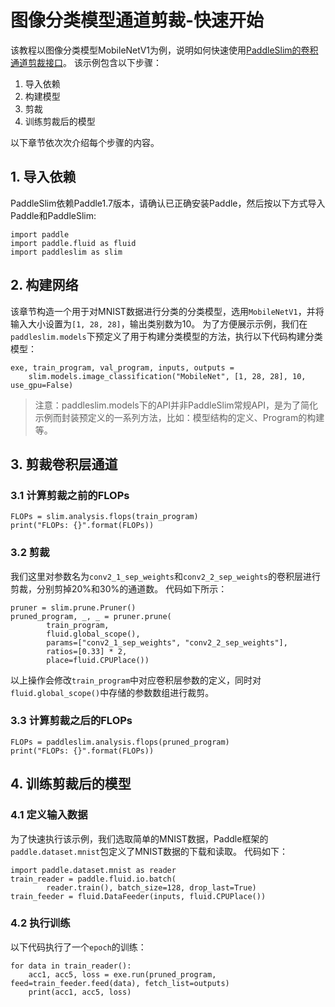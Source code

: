 #  图像分类模型通道剪裁-快速开始

该教程以图像分类模型MobileNetV1为例，说明如何快速使用[PaddleSlim的卷积通道剪裁接口]()。
该示例包含以下步骤：

1. 导入依赖
2. 构建模型
3. 剪裁
4. 训练剪裁后的模型

以下章节依次次介绍每个步骤的内容。

## 1. 导入依赖

PaddleSlim依赖Paddle1.7版本，请确认已正确安装Paddle，然后按以下方式导入Paddle和PaddleSlim:

```
import paddle
import paddle.fluid as fluid
import paddleslim as slim
```

## 2. 构建网络

该章节构造一个用于对MNIST数据进行分类的分类模型，选用`MobileNetV1`，并将输入大小设置为`[1, 28, 28]`，输出类别数为10。
为了方便展示示例，我们在`paddleslim.models`下预定义了用于构建分类模型的方法，执行以下代码构建分类模型：

```
exe, train_program, val_program, inputs, outputs =
    slim.models.image_classification("MobileNet", [1, 28, 28], 10, use_gpu=False)
```

>注意：paddleslim.models下的API并非PaddleSlim常规API，是为了简化示例而封装预定义的一系列方法，比如：模型结构的定义、Program的构建等。

## 3. 剪裁卷积层通道

### 3.1 计算剪裁之前的FLOPs

```
FLOPs = slim.analysis.flops(train_program)
print("FLOPs: {}".format(FLOPs))
```

### 3.2 剪裁

我们这里对参数名为`conv2_1_sep_weights`和`conv2_2_sep_weights`的卷积层进行剪裁，分别剪掉20%和30%的通道数。
代码如下所示：

```
pruner = slim.prune.Pruner()
pruned_program, _, _ = pruner.prune(
        train_program,
        fluid.global_scope(),
        params=["conv2_1_sep_weights", "conv2_2_sep_weights"],
        ratios=[0.33] * 2,
        place=fluid.CPUPlace())
```

以上操作会修改`train_program`中对应卷积层参数的定义，同时对`fluid.global_scope()`中存储的参数数组进行裁剪。

### 3.3 计算剪裁之后的FLOPs

```
FLOPs = paddleslim.analysis.flops(pruned_program)
print("FLOPs: {}".format(FLOPs))
```

## 4. 训练剪裁后的模型

### 4.1 定义输入数据

为了快速执行该示例，我们选取简单的MNIST数据，Paddle框架的`paddle.dataset.mnist`包定义了MNIST数据的下载和读取。
代码如下：

```
import paddle.dataset.mnist as reader
train_reader = paddle.fluid.io.batch(
        reader.train(), batch_size=128, drop_last=True)
train_feeder = fluid.DataFeeder(inputs, fluid.CPUPlace())
```

### 4.2 执行训练
以下代码执行了一个`epoch`的训练：

```
for data in train_reader():
    acc1, acc5, loss = exe.run(pruned_program, feed=train_feeder.feed(data), fetch_list=outputs)
    print(acc1, acc5, loss)
```
